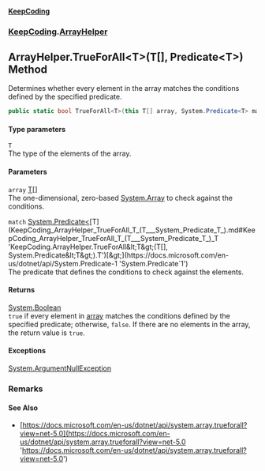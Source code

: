 #### [KeepCoding](index.md 'index')
### [KeepCoding](KeepCoding.md 'KeepCoding').[ArrayHelper](KeepCoding_ArrayHelper.md 'KeepCoding.ArrayHelper')
## ArrayHelper.TrueForAll&lt;T&gt;(T[], Predicate&lt;T&gt;) Method
Determines whether every element in the array matches the conditions defined by the specified predicate.  
```csharp
public static bool TrueForAll<T>(this T[] array, System.Predicate<T> match);
```
#### Type parameters
<a name='KeepCoding_ArrayHelper_TrueForAll_T_(T___System_Predicate_T_)_T'></a>
`T`  
The type of the elements of the array.
  
#### Parameters
<a name='KeepCoding_ArrayHelper_TrueForAll_T_(T___System_Predicate_T_)_array'></a>
`array` [T](KeepCoding_ArrayHelper_TrueForAll_T_(T___System_Predicate_T_).md#KeepCoding_ArrayHelper_TrueForAll_T_(T___System_Predicate_T_)_T 'KeepCoding.ArrayHelper.TrueForAll&lt;T&gt;(T[], System.Predicate&lt;T&gt;).T')[[]](https://docs.microsoft.com/en-us/dotnet/api/System.Array 'System.Array')  
The one-dimensional, zero-based [System.Array](https://docs.microsoft.com/en-us/dotnet/api/System.Array 'System.Array') to check against the conditions.
  
<a name='KeepCoding_ArrayHelper_TrueForAll_T_(T___System_Predicate_T_)_match'></a>
`match` [System.Predicate&lt;](https://docs.microsoft.com/en-us/dotnet/api/System.Predicate-1 'System.Predicate`1')[T](KeepCoding_ArrayHelper_TrueForAll_T_(T___System_Predicate_T_).md#KeepCoding_ArrayHelper_TrueForAll_T_(T___System_Predicate_T_)_T 'KeepCoding.ArrayHelper.TrueForAll&lt;T&gt;(T[], System.Predicate&lt;T&gt;).T')[&gt;](https://docs.microsoft.com/en-us/dotnet/api/System.Predicate-1 'System.Predicate`1')  
The predicate that defines the conditions to check against the elements.
  
#### Returns
[System.Boolean](https://docs.microsoft.com/en-us/dotnet/api/System.Boolean 'System.Boolean')  
`true` if every element in [array](KeepCoding_ArrayHelper_TrueForAll_T_(T___System_Predicate_T_).md#KeepCoding_ArrayHelper_TrueForAll_T_(T___System_Predicate_T_)_array 'KeepCoding.ArrayHelper.TrueForAll&lt;T&gt;(T[], System.Predicate&lt;T&gt;).array') matches the conditions defined by the specified predicate; otherwise, `false`. If there are no elements in the array, the return value is `true`.
#### Exceptions
[System.ArgumentNullException](https://docs.microsoft.com/en-us/dotnet/api/System.ArgumentNullException 'System.ArgumentNullException')  
### Remarks
#### See Also
- [https://docs.microsoft.com/en-us/dotnet/api/system.array.trueforall?view=net-5.0](https://docs.microsoft.com/en-us/dotnet/api/system.array.trueforall?view=net-5.0 'https://docs.microsoft.com/en-us/dotnet/api/system.array.trueforall?view=net-5.0')
